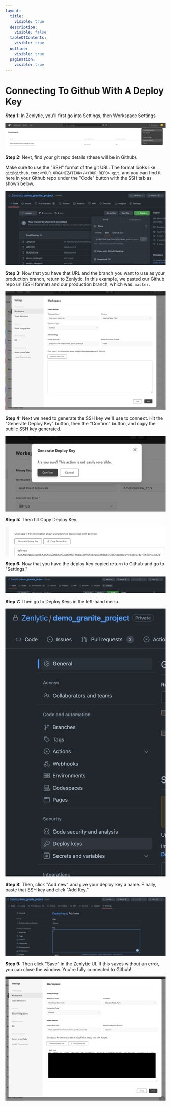 ```yaml
---
layout:
  title:
    visible: true
  description:
    visible: false
  tableOfContents:
    visible: true
  outline:
    visible: true
  pagination:
    visible: true
---
```


# Connecting To Github With A Deploy Key

**Step 1:** In Zenlytic, you'll first go into Settings, then Workspace Settings

![Github Deploy Key 1](../assets/8_authentication/github-deploy-key-1.png)

**Step 2:** Next, find your git repo details (these will be in Github).

Make sure to use the "SSH" format of the git URL. The format looks like `git@github.com:<YOUR_ORGANIZATION>/<YOUR_REPO>.git`, and you can find it here in your Github repo under the "Code" button with the SSH tab as shown below.

![Github Deploy Key 2](../assets/8_authentication/github-deploy-key-2.png)

**Step 3:** Now that you have that URL and the branch you want to use as your production branch, return to Zenlytic. In this example, we pasted our Github repo url (SSH format) and our production branch, which was: `master`.

![Github Deploy Key 3](../assets/8_authentication/github-deploy-key-3.png)

**Step 4:** Next we need to generate the SSH key we'll use to connect. Hit the "Generate Deploy Key" button, then the "Confirm" button, and copy the public SSH key generated.

![Github Deploy Key 4](../assets/8_authentication/github-deploy-key-4.png)

**Step 5:** Then hit Copy Deploy Key.

![Github Deploy Key 5](../assets/8_authentication/github-deploy-key-5.png)

**Step 6:** Now that you have the deploy key copied return to Github and go to "Settings."

![Github Deploy Key 6](../assets/8_authentication/github-deploy-key-6.png)

**Step 7:** Then go to Deploy Keys in the left-hand menu.

![Github Deploy Key 7](../assets/8_authentication/github-deploy-key-7.png)

**Step 8:** Then, click "Add new" and give your deploy key a name. Finally, paste that SSH key and click "Add Key."

![Github Deploy Key 8](../assets/8_authentication/github-deploy-key-8.png)

**Step 9:** Then click "Save" in the Zenlytic UI. If this saves without an error, you can close the window. You're fully connected to Github!

![Github Deploy Key 9](../assets/8_authentication/github-deploy-key-9.png)
